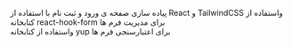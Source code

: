 پیاده سازی صفحه ی ورود و ثبت نام با استفاده از React و TailwindCSS
واستفاده از کتابخانه react-hook-form برای مدیریت فرم ها  
واستفاده از کتابخانه yup برای اعتبارسنجی فرم ها
